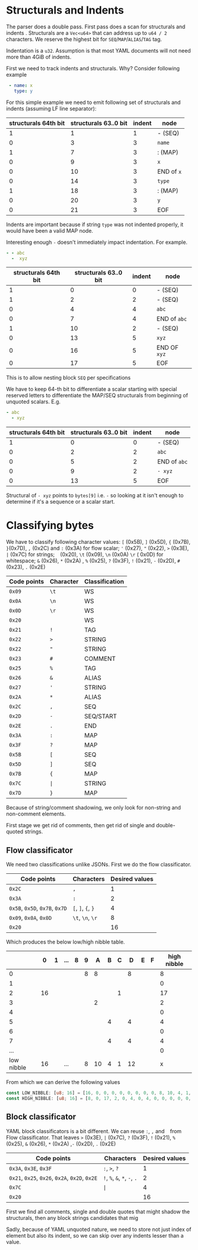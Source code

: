 # Structurals and Indents
The parser does a double pass. First pass does a scan for structurals and indents . Structurals are a `Vec<u64>` that can address up to `u64 / 2` characters. We reserve the highest bit for `SEQ`/`MAP`/`ALIAS`/`TAG` tag.

Indentation is a `u32`. Assumption is that most YAML documents will not need more than 4GiB of indents.

First we need to track indents and structurals. Why? Consider following example

```yaml
 - name: x
   type: y
```

For this simple example we need to emit following set of structurals and indents (assuming LF line separator):

| structurals 64th bit | structurals 63..0 bit | indent | node       |
|----------------------|-----------------------|--------|------------|
| 1                    | 1                     | 1      | - (SEQ)    |
| 0                    | 3                     | 3      | `name`     |
| 1                    | 7                     | 3      | : (MAP)    |
| 0                    | 9                     | 3      | `x`        |
| 0                    | 10                    | 3      | END of `x` |
| 0                    | 14                    | 3      | `type`     |
| 1                    | 18                    | 3      | : (MAP)    |
| 0                    | 20                    | 3      | `y`        |
| 0                    | 21                    | 3      | EOF        |

Indents are important because if string `type` was not indented properly, it would have been a valid MAP node.

Interesting enough `-` doesn't immediately impact indentation. For example.

```yaml
- - abc
  -  xyz 
```


| structurals 64th bit | structurals 63..0 bit | indent | node         |
|----------------------|-----------------------|--------|--------------|
| 1                    | 0                     | 0      | - (SEQ)      |
| 1                    | 2                     | 2      | - (SEQ)      |
| 0                    | 4                     | 4      | `abc`        |
| 0                    | 7                     | 4      | END of `abc` |
| 1                    | 10                    | 2      | - (SEQ)      |
| 0                    | 13                    | 5      | `xyz`        |
| 0                    | 16                    | 5      | END OF `xyz` |
| 0                    | 17                    | 5      | EOF          |

This is to allow nesting block `SEQ` per specifications

We have to keep 64-th bit to differentiate a scalar starting with special reserved letters to differentiate the MAP/SEQ structurals from beginning of unquoted scalars. E.g.

```yaml
- abc
  - xyz 
```

| structurals 64th bit | structurals 63..0 bit | indent | node         |
|----------------------|-----------------------|--------|--------------|
| 1                    | 0                     | 0      | - (SEQ)      |
| 0                    | 2                     | 2      | `abc`        |
| 0                    | 5                     | 2      | END of `abc` |
| 0                    | 9                     | 2      | `- xyz`      |
| 0                    | 13                    | 5      | EOF          |

Structural of `- xyz` points to `bytes[9]` i.e. `-` so looking at it isn't enough to determine if it's a sequence or a scalar start.

# Classifying bytes

We have to classify following character values: `[` (0x5B), `]` (0x5D), `{` (0x7B), `}`(0x7D), `,` (0x2C) and `:` (0x3A)
for flow scalar; `'` (0x27), `"` (0x22), `>` (0x3E), `|` (0x7C) for strings; ` ` (0x20), `\t` (0x09), `\n` (0x0A) `\r` (
0x0D) for whitespace; `&` (0x26), `*` (0x2A) , `%` (0x25), `?` (0x3F), `!` (0x21), `-` (0x2D), `#` (0x23), `.` (0x2E)

| Code points | Character | Classification |
|-------------|-----------|----------------|
| `0x09`      | `\t`      | WS             |
| `0x0A`      | `\n`      | WS             |
| `0x0D`      | `\r`      | WS             |
| `0x20`      | ` `       | WS             |
| `0x21`      | `!`       | TAG            |
| `0x22`      | `>`       | STRING         |
| `0x22`      | `"`       | STRING         |
| `0x23`      | `#`       | COMMENT        |
| `0x25`      | `%`       | TAG            |
| `0x26`      | `&`       | ALIAS          |
| `0x27`      | `'`       | STRING         |
| `0x2A`      | `*`       | ALIAS          |
| `0x2C`      | `,`       | SEQ            |
| `0x2D`      | `-`       | SEQ/START      |
| `0x2E`      | `.`       | END            |
| `0x3A`      | `:`       | MAP            |
| `0x3F`      | `?`       | MAP            |
| `0x5B`      | `[`       | SEQ            |
| `0x5D`      | `]`       | SEQ            |
| `0x7B`      | `{`       | MAP            |
| `0x7C`      | `\|`      | STRING         |
| `0x7D`      | `}`       | MAP            |

Because of string/comment shadowing, we only look for non-string and non-comment elements.

First stage we get rid of comments, then get rid of single and double-quoted strings.

## Flow classificator

We need two classifications unlike JSONs. First we do the flow classificator.

| Code points                    | Characters         | Desired values |
|--------------------------------|--------------------|----------------|
| `0x2C`                         | `,`                | 1              |
| `0x3A`                         | `:`                | 2              |
| `0x5B`, `0x5D`, `0x7B`, `0x7D` | `[`, `]`, `{`, `}` | 4              |
| `0x09`, `0x0A`, `0x0D`         | `\t`, `\n`, `\r`   | 8              |
| `0x20`                         | ` `                | 16             |

Which produces the below low/high nibble table.

|            | 0  | 1 | ... | 8 | 9 | A  | B | C | D  | E | F | high nibble |
|------------|----|---|-----|---|---|----|---|---|----|---|---|-------------|
| 0          |    |   |     |   | 8 | 8  |   |   | 8  |   |   | 8           |
| 1          |    |   |     |   |   |    |   |   |    |   |   | 0           |
| 2          | 16 |   |     |   |   |    |   | 1 |    |   |   | 17          |
| 3          |    |   |     |   |   | 2  |   |   |    |   |   | 2           |
| 4          |    |   |     |   |   |    |   |   |    |   |   | 0           |
| 5          |    |   |     |   |   |    | 4 |   | 4  |   |   | 4           |
| 6          |    |   |     |   |   |    |   |   |    |   |   | 0           |
| 7          |    |   |     |   |   |    | 4 |   | 4  |   |   | 4           |
| ...        |    |   |     |   |   |    |   |   |    |   |   | 0           |
| low nibble | 16 |   | ... |   | 8 | 10 | 4 | 1 | 12 |   |   | x           |

From which we can derive the following values

```rust
const LOW_NIBBLE: [u8; 16] = [16, 0, 0, 0, 0, 0, 0, 0, 0, 8, 10, 4, 1, 12, 0, 0];
const HIGH_NIBBLE: [u8; 16] = [8, 0, 17, 2, 0, 4, 0, 4, 0, 0, 0, 0, 0, 0, 0, 0];
```

## Block classificator

YAML block classificators is a bit different. We can reuse `:`, `,` and ` ` from Flow classificator.
That leaves `>` (0x3E), `|` (0x7C), `?` (0x3F), `!` (0x21), `%` (0x25), `&` (0x26), `*` (0x2A) ,`-` (0x2D), `.` (0x2E)

| Code points                                    | Characters                    | Desired values |
|------------------------------------------------|-------------------------------|----------------|
| `0x3A`, `0x3E`, `0x3F`                         | `:`, `>`,  `?`                | 1              |
| `0x21`, `0x25`, `0x26`, `0x2A`, `0x2D`, `0x2E` | `!`,  `%`, `&`, `*`, `-`, `.` | 2              |
| `0x7C`                                         | `\| `                         | 4              |
| `0x20`                                         | ` `                           | 16             |

First we find all comments, single and double quotes that might shadow the structurals, then any block strings
candidates
that mig

Sadly, because of YAML unquoted nature, we need to store not just index of element but also its indent, so we can skip
over
any indents lesser than a value.